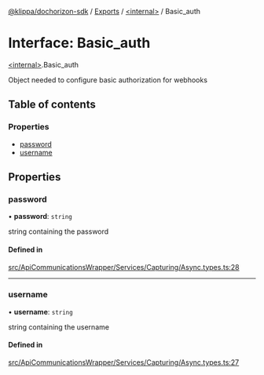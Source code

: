 [@klippa/dochorizon-sdk](../README.md) / [Exports](../modules.md) / [\<internal\>](../modules/internal_.md) / Basic\_auth

# Interface: Basic\_auth

[\<internal\>](../modules/internal_.md).Basic_auth

Object needed to configure basic authorization for webhooks

## Table of contents

### Properties

- [password](internal_.Basic_auth.md#password)
- [username](internal_.Basic_auth.md#username)

## Properties

### password

• **password**: `string`

string containing the password

#### Defined in

[src/ApiCommunicationsWrapper/Services/Capturing/Async.types.ts:28](https://github.com/klippa-app/js-dochorizon-sdk/blob/205a2fd/src/ApiCommunicationsWrapper/Services/Capturing/Async.types.ts#L28)

___

### username

• **username**: `string`

string containing the username

#### Defined in

[src/ApiCommunicationsWrapper/Services/Capturing/Async.types.ts:27](https://github.com/klippa-app/js-dochorizon-sdk/blob/205a2fd/src/ApiCommunicationsWrapper/Services/Capturing/Async.types.ts#L27)
